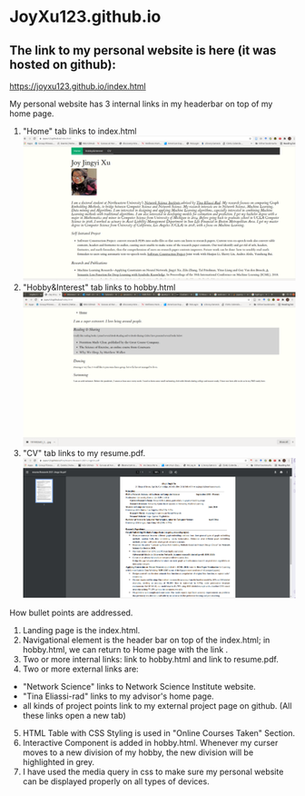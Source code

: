 # JoyXu123.github.io

## The link to my personal website is here (it was hosted on github):
https://joyxu123.github.io/index.html

My personal website has 3 internal links in my headerbar on top of my home page.
1. "Home" tab links to index.html
![home](/images/home-screenshot.png)
2. "Hobby&Interest" tab links to hobby.html
![hobby](/images/hobby-screenshot.png)
3. "CV" tab links to my resume.pdf.
![cv](/images/cv-screenshot.png)

How bullet points are addressed.
1. Landing page is the index.html.
2. Navigational element is the header bar on top of the index.html; in hobby.html, we can return to Home page with the link <home>.
3. Two or more internal links: link to hobby.html and link to resume.pdf.
4. Two or more external links are:
- "Network Science" links to Network Science Institute website.
- "Tina Eliassi-rad" links to my advisor's home page.
- all kinds of project points link to my external project page on github.
(All these links open a new tab)
5. HTML Table with CSS Styling is used in "Online Courses Taken" Section.
6. Interactive Component is added in hobby.html. Whenever my curser moves to a new division of my hobby, the new division will be highlighted in grey.
7. I have used the media query in css to make sure my personal website can be displayed properly on all types of devices.